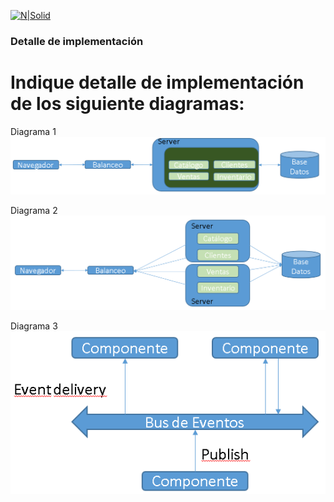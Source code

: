 [![N|Solid](logo.png)](https://www.previred.com)

### Detalle de implementación

# Indique detalle de implementación de los siguiente diagramas:

Diagrama 1
![Diagrama 1](Diagrama1.png)

Diagrama 2
![Diagrama 2](Diagrama2.png)

Diagrama 3
![Diagrama 2](Diagrama3.png)

